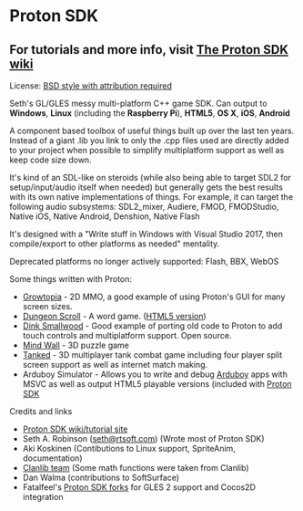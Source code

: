 # Proton SDK

## For tutorials and more info, visit [The Proton SDK wiki](www.protonsdk.com)

License: [BSD style with attribution required](https://github.com/SethRobinson/proton/blob/master/license.txt)

Seth's GL/GLES messy multi-platform C++ game SDK.  Can output to **Windows**, **Linux** (including the **Raspberry Pi**), **HTML5**, **OS X**,  **iOS**, **Android**

A component based toolbox of useful things built up over the last ten years.  Instead of a giant .lib you link to only the .cpp files used are directly added to your project when possible to simplify multiplatform support as well as keep code size down.



It's kind of an SDL-like on steroids (while also being able to target SDL2 for setup/input/audio itself when needed) but generally gets the best results with its own native implementations of things. For example, it can target the following audio subsystems: SDL2_mixer, Audiere, FMOD, FMODStudio, Native iOS, Native Android, Denshion, Native Flash

It's designed with a "Write stuff in Windows with Visual Studio 2017, then compile/export to other platforms as needed" mentality.

Deprecated platforms no longer actively supported:  Flash, BBX, WebOS

Some things written with Proton:

* [Growtopia](www.growtopiagame.com) - 2D MMO, a good example of using Proton's GUI for many screen sizes.
* [Dungeon Scroll](http://www.rtsoft.com/pages/dscroll_mobile.php) - A word game.  ([HTML5 version](www.dungeonscroll.com))
* [Dink Smallwood](www.rtsoft.com/pages/dink.php) - Good example of porting old code to Proton to add touch controls and multiplatform support. Open source.
* [Mind Wall](https://www.codedojo.com/?p=138) - 3D puzzle game
* [Tanked](https://www.rtsoft.com/pages/tanked.php) - 3D multiplayer tank combat game including four player split screen support as well as internet match making.
* Arduboy Simulator - Allows you to write and debug [Arduboy](arduboy.com) apps with MSVC as well as output HTML5 playable versions (included with [Proton SDK](https://arduboy.com)

Credits and links
- [Proton SDK wiki/tutorial site](www.protonsdk.com)
- Seth A. Robinson (seth@rtsoft.com) (Wrote most of Proton SDK)
- Aki Koskinen (Contibutions to Linux support, SpriteAnim, documentation)
- [Clanlib team](https://github.com/sphair/ClanLib/blob/master/CREDITS) (Some math functions were taken from Clanlib)
- Dan Walma (contributions to SoftSurface)
- Fatalfeel's [Proton SDK forks](https://github.com/fatalfeel) for GLES 2 support and Cocos2D integration
